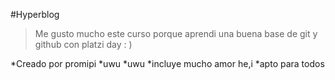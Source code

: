 #Hyperblog
>Me gusto mucho este curso porque aprendi una buena base de git y github con platzi day : )

*Creado por promipi
*uwu
*uwu
*incluye mucho amor he,i 
*apto para todos
